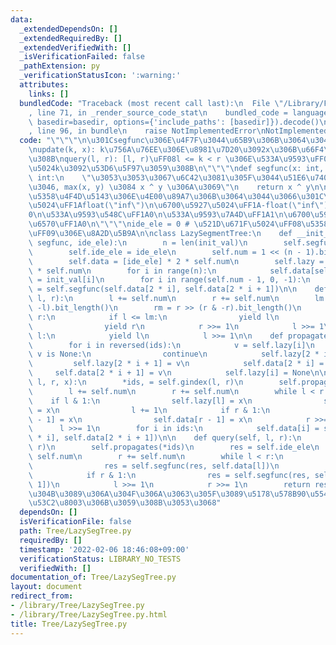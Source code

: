 ```yaml
---
data:
  _extendedDependsOn: []
  _extendedRequiredBy: []
  _extendedVerifiedWith: []
  _isVerificationFailed: false
  _pathExtension: py
  _verificationStatusIcon: ':warning:'
  attributes:
    links: []
  bundledCode: "Traceback (most recent call last):\n  File \"/Library/Frameworks/Python.framework/Versions/3.8/lib/python3.8/site-packages/onlinejudge_verify/documentation/build.py\"\
    , line 71, in _render_source_code_stat\n    bundled_code = language.bundle(stat.path,\
    \ basedir=basedir, options={'include_paths': [basedir]}).decode()\n  File \"/Library/Frameworks/Python.framework/Versions/3.8/lib/python3.8/site-packages/onlinejudge_verify/languages/python.py\"\
    , line 96, in bundle\n    raise NotImplementedError\nNotImplementedError\n"
  code: "\"\"\"\n\u301Csegfunc\u306E\u4F7F\u3044\u65B9\u306B\u3064\u3044\u3066\u301C\
    \nupdate(k, x): k\u756A\u76EE\u306E\u8981\u7D20\u3092x\u306B\u66F4\u65B0\u3059\
    \u308B\nquery(l, r): [l, r)\uFF08l <= k < r \u306E\u533A\u9593\uFF09\u304B\u3089\
    \u5024k\u3092\u53D6\u5F97\u3059\u308B\n\"\"\"\ndef segfunc(x: int, y: int) ->\
    \ int:\n    \"\u3053\u3053\u3067\u6C42\u3081\u305F\u3044\u51E6\u7406\u3092\u884C\
    \u3046, max(x, y) \u3084 x ^ y \u306A\u3069\"\n    return x ^ y\n\n\"\"\"\n\u301C\
    \u5358\u4F4D\u5143\u306E\u4E00\u89A7\u306B\u3064\u3044\u3066\u301C\n\u6700\u5C0F\
    \u5024\uFF1Afloat(\"inf\")\n\u6700\u5927\u5024\uFF1A-float(\"inf\")\nXOR\uFF1A\
    0\n\u533A\u9593\u548C\uFF1A0\n\u533A\u9593\u7A4D\uFF1A1\n\u6700\u5927\u516C\u7D04\
    \u6570\uFF1A0\n\"\"\"\nide_ele = 0 # \u521D\u671F\u5024\uFF08\u5358\u4F4D\u5143\
    \uFF09\u306E\u8A2D\u5B9A\n\nclass LazySegmentTree:\n    def __init__(self, init_val,\
    \ segfunc, ide_ele):\n        n = len(init_val)\n        self.segfunc = segfunc\n\
    \        self.ide_ele = ide_ele\n        self.num = 1 << (n - 1).bit_length()\n\
    \        self.data = [ide_ele] * 2 * self.num\n        self.lazy = [None] * 2\
    \ * self.num\n        for i in range(n):\n            self.data[self.num + i]\
    \ = init_val[i]\n        for i in range(self.num - 1, 0, -1):\n            self.data[i]\
    \ = self.segfunc(self.data[2 * i], self.data[2 * i + 1])\n\n    def gindex(self,\
    \ l, r):\n        l += self.num\n        r += self.num\n        lm = l >> (l &\
    \ -l).bit_length()\n        rm = r >> (r & -r).bit_length()\n        while l <\
    \ r:\n            if l <= lm:\n                yield l\n            if r <= rm:\n\
    \                yield r\n            r >>= 1\n            l >>= 1\n        while\
    \ l:\n            yield l\n            l >>= 1\n\n    def propagates(self, *ids):\n\
    \        for i in reversed(ids):\n            v = self.lazy[i]\n            if\
    \ v is None:\n                continue\n            self.lazy[2 * i] = v\n   \
    \         self.lazy[2 * i + 1] = v\n            self.data[2 * i] = v\n       \
    \     self.data[2 * i + 1] = v\n            self.lazy[i] = None\n\n    def update(self,\
    \ l, r, x):\n        *ids, = self.gindex(l, r)\n        self.propagates(*ids)\n\
    \        l += self.num\n        r += self.num\n        while l < r:\n        \
    \    if l & 1:\n                self.lazy[l] = x\n                self.data[l]\
    \ = x\n                l += 1\n            if r & 1:\n                self.lazy[r\
    \ - 1] = x\n                self.data[r - 1] = x\n            r >>= 1\n      \
    \      l >>= 1\n        for i in ids:\n            self.data[i] = self.segfunc(self.data[2\
    \ * i], self.data[2 * i + 1])\n\n    def query(self, l, r):\n        *ids, = self.gindex(l,\
    \ r)\n        self.propagates(*ids)\n        res = self.ide_ele\n        l +=\
    \ self.num\n        r += self.num\n        while l < r:\n            if l & 1:\n\
    \                res = self.segfunc(res, self.data[l])\n                l += 1\n\
    \            if r & 1:\n                res = self.segfunc(res, self.data[r -\
    \ 1])\n            l >>= 1\n            r >>= 1\n        return res\n\n# \u308F\
    \u304B\u3089\u306A\u304F\u306A\u3063\u305F\u3089\u5178\u578B90\u554F\u306E29\u3092\
    \u53C2\u8003\u306B\u3059\u308B\u3053\u3068"
  dependsOn: []
  isVerificationFile: false
  path: Tree/LazySegTree.py
  requiredBy: []
  timestamp: '2022-02-06 18:46:08+09:00'
  verificationStatus: LIBRARY_NO_TESTS
  verifiedWith: []
documentation_of: Tree/LazySegTree.py
layout: document
redirect_from:
- /library/Tree/LazySegTree.py
- /library/Tree/LazySegTree.py.html
title: Tree/LazySegTree.py
---
```

